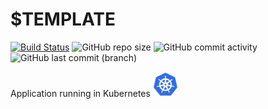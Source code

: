# $TEMPLATE

[![Build Status](https://drone.x-real-ip.nl/api/badges/x-real-ip/$TEMPLATE/status.svg)](https://drone.x-real-ip.nl/x-real-ip/$TEMPLATE)
![GitHub repo size](https://img.shields.io/github/repo-size/x-real-ip/$TEMPLATE?logo=Github)
![GitHub commit activity](https://img.shields.io/github/commit-activity/y/x-real-ip/$TEMPLATE?logo=github)
![GitHub last commit (branch)](https://img.shields.io/github/last-commit/x-real-ip/$TEMPLATE/main?logo=github)

Application running in Kubernetes <img src="https://github.com/x-real-ip/infrastructure/blob/main/assets/img/k8s.png?raw=true" alt="K8s" style="height: 40px; width:40px;"/>
